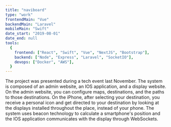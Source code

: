 ```yaml
---
title: "naviboard"
type: "work"
frontendMain: "Vue"
backendMain: "Laravel"
mobileMain: "Swift"
date_start: "2019-08-01"
date_end: null
tools:
  {
    frontend: ["React", "Swift", "Vue", "NextJS", "Bootstrap"],
    backend: ["Node", "Express", "Laravel", "SocketIO"],
    devops: ["Docker", "AWS"],
  }
---
```


The project was presented during a tech event last November. The system is composed of an admin website, an IOS application, and a display website. On the admin website, you can configure maps, destinations, and the paths to those destinations. On the iPhone, after selecting your destination, you receive a personal icon and get directed to your destination by looking at the displays installed throughout the place, instead of your phone. The system uses beacon technology to calculate a smartphone's position and the IOS application communicates with the display through WebSockets.

<!-- end -->

